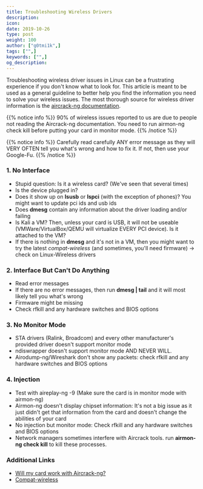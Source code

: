 ```yaml
---
title: Troubleshooting Wireless Drivers
description:
icon:
date: 2019-10-26
type: post
weight: 100
author: ["g0tmi1k",]
tags: ["",]
keywords: ["",]
og_description:
---
```


Troubleshooting wireless driver issues in Linux can be a frustrating experience if you don't know what to look for. This article is meant to be used as a general guideline to better help you find the information you need to solve your wireless issues. The most thorough source for wireless driver information is the [aircrack-ng documentation](http://www.aircrack-ng.org/documentation.html).

{{% notice info %}}
90% of wireless issues reported to us are due to people not reading the Aircrack-ng documentation. You need to run airmon-ng check kill before putting your card in monitor mode.
{{% /notice %}}

{{% notice info %}}
Carefully read carefully ANY error message as they will VERY OFTEN tell you what's wrong and how to fix it. If not, then use your Google-Fu.
{{% /notice %}}

### 1. No Interface

* Stupid question: Is it a wireless card? (We've seen that several times)
* Is the device plugged in?
* Does it show up on **lsusb** or **lspci** (with the exception of phones)? You might want to update pci ids and usb ids
* Does **dmesg** contain any information about the driver loading and/or failing
* Is Kali a VM? Then, unless your card is USB, it will not be useable (VMWare/VirtualBox/QEMU will virtualize EVERY PCI device). Is it attached to the VM?
* If there is nothing in **dmesg** and it's not in a VM, then you might want to try the latest _compat-wireless_ (and sometimes, you'll need firmware) -> check on Linux-Wireless drivers

### 2. Interface But Can't Do Anything

* Read error messages
* If there are no error messages, then run **dmesg | tail** and it will most likely tell you what's wrong
* Firmware might be missing
* Check rfkill and any hardware switches and BIOS options

### 3. No Monitor Mode

* STA drivers (Ralink, Broadcom) and every other manufacturer's provided driver doesn't support monitor mode
* ndiswrapper doesn't support monitor mode AND NEVER WILL.
* Airodump-ng/Wireshark don't show any packets: check rfkill and any hardware switches and BIOS options

### 4. Injection

* Test with aireplay-ng -9 (Make sure the card is in monitor mode with airmon-ng)
* Airmon-ng doesn't display chipset information: It's not a big issue as it just didn't get that information from the card and doesn't change the abilities of your card
* No injection but monitor mode: Check rfkill and any hardware switches and BIOS options
* Network managers sometimes interfere with Aircrack tools. run **airmon-ng check kill** to kill these processes.

### Additional Links

* [Will my card work with Aircrack-ng?](http://aircrack-ng.blogspot.com/2012/10/will-my-card-work-with-aircrack-ng.html)
* [Compat-wireless](http://aircrack-ng.blogspot.com/2012/03/compat-wireless.html)
